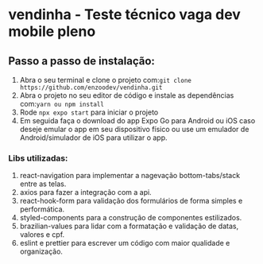 # vendinha - Teste técnico vaga dev mobile pleno

## Passo a passo de instalação:

1. Abra o seu terminal e clone o projeto com:`git clone https://github.com/enzoodev/vendinha.git`
2. Abra o projeto no seu editor de código e instale as dependências com:`yarn ou npm install`
3. Rode `npx expo start` para iniciar o projeto
4. Em seguida faça o download do app Expo Go para Android ou iOS caso deseje emular o app em seu dispositivo físico ou use um emulador de Android/simulador de iOS para utilizar o app.

### Libs utilizadas:

1. react-navigation para implementar a nagevação bottom-tabs/stack entre as telas.
2. axios para fazer a integração com a api.
3. react-hook-form para validação dos formulários de forma simples e performática.
4. styled-components para a construção de componentes estilizados.
5. brazilian-values para lidar com a formatação e validação de datas, valores e cpf.
6. eslint e prettier para escrever um código com maior qualidade e organização.
